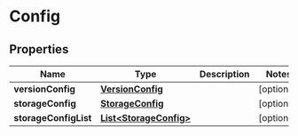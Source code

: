 

# Config


## Properties

| Name | Type | Description | Notes |
|------------ | ------------- | ------------- | -------------|
|**versionConfig** | [**VersionConfig**](VersionConfig.md) |  |  [optional] |
|**storageConfig** | [**StorageConfig**](StorageConfig.md) |  |  [optional] |
|**storageConfigList** | [**List&lt;StorageConfig&gt;**](StorageConfig.md) |  |  [optional] |



